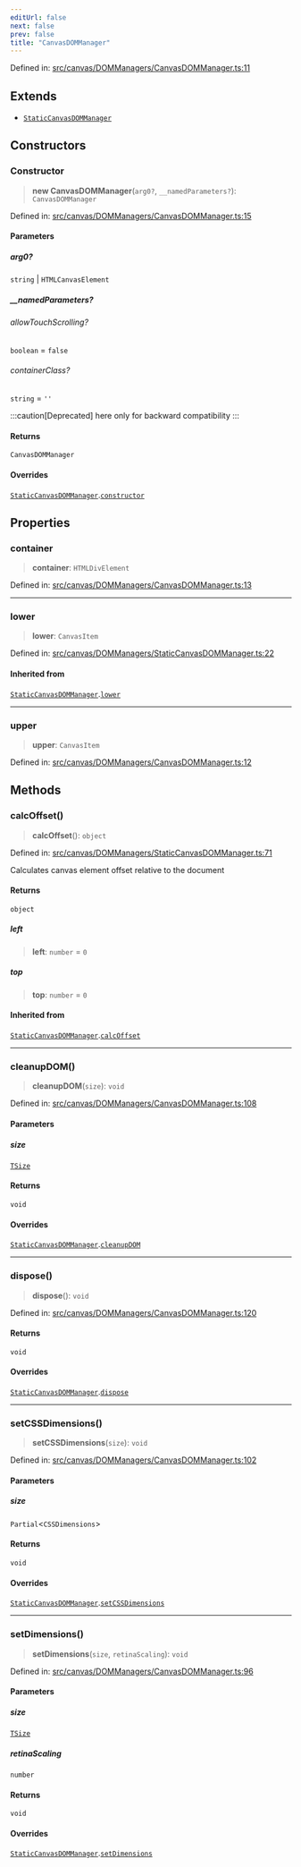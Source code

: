 ```yaml
---
editUrl: false
next: false
prev: false
title: "CanvasDOMManager"
---
```


Defined in: [src/canvas/DOMManagers/CanvasDOMManager.ts:11](https://github.com/fabricjs/fabric.js/blob/b4f67b1cfd353d0e2763b168e07bce6b67895452/src/canvas/DOMManagers/CanvasDOMManager.ts#L11)

## Extends

- [`StaticCanvasDOMManager`](/api/classes/staticcanvasdommanager/)

## Constructors

### Constructor

> **new CanvasDOMManager**(`arg0?`, `__namedParameters?`): `CanvasDOMManager`

Defined in: [src/canvas/DOMManagers/CanvasDOMManager.ts:15](https://github.com/fabricjs/fabric.js/blob/b4f67b1cfd353d0e2763b168e07bce6b67895452/src/canvas/DOMManagers/CanvasDOMManager.ts#L15)

#### Parameters

##### arg0?

`string` | `HTMLCanvasElement`

##### \_\_namedParameters?

###### allowTouchScrolling?

`boolean` = `false`

###### containerClass?

`string` = `''`

:::caution[Deprecated]
here only for backward compatibility
:::

#### Returns

`CanvasDOMManager`

#### Overrides

[`StaticCanvasDOMManager`](/api/classes/staticcanvasdommanager/).[`constructor`](/api/classes/staticcanvasdommanager/#constructor)

## Properties

### container

> **container**: `HTMLDivElement`

Defined in: [src/canvas/DOMManagers/CanvasDOMManager.ts:13](https://github.com/fabricjs/fabric.js/blob/b4f67b1cfd353d0e2763b168e07bce6b67895452/src/canvas/DOMManagers/CanvasDOMManager.ts#L13)

***

### lower

> **lower**: `CanvasItem`

Defined in: [src/canvas/DOMManagers/StaticCanvasDOMManager.ts:22](https://github.com/fabricjs/fabric.js/blob/b4f67b1cfd353d0e2763b168e07bce6b67895452/src/canvas/DOMManagers/StaticCanvasDOMManager.ts#L22)

#### Inherited from

[`StaticCanvasDOMManager`](/api/classes/staticcanvasdommanager/).[`lower`](/api/classes/staticcanvasdommanager/#lower)

***

### upper

> **upper**: `CanvasItem`

Defined in: [src/canvas/DOMManagers/CanvasDOMManager.ts:12](https://github.com/fabricjs/fabric.js/blob/b4f67b1cfd353d0e2763b168e07bce6b67895452/src/canvas/DOMManagers/CanvasDOMManager.ts#L12)

## Methods

### calcOffset()

> **calcOffset**(): `object`

Defined in: [src/canvas/DOMManagers/StaticCanvasDOMManager.ts:71](https://github.com/fabricjs/fabric.js/blob/b4f67b1cfd353d0e2763b168e07bce6b67895452/src/canvas/DOMManagers/StaticCanvasDOMManager.ts#L71)

Calculates canvas element offset relative to the document

#### Returns

`object`

##### left

> **left**: `number` = `0`

##### top

> **top**: `number` = `0`

#### Inherited from

[`StaticCanvasDOMManager`](/api/classes/staticcanvasdommanager/).[`calcOffset`](/api/classes/staticcanvasdommanager/#calcoffset)

***

### cleanupDOM()

> **cleanupDOM**(`size`): `void`

Defined in: [src/canvas/DOMManagers/CanvasDOMManager.ts:108](https://github.com/fabricjs/fabric.js/blob/b4f67b1cfd353d0e2763b168e07bce6b67895452/src/canvas/DOMManagers/CanvasDOMManager.ts#L108)

#### Parameters

##### size

[`TSize`](/api/type-aliases/tsize/)

#### Returns

`void`

#### Overrides

[`StaticCanvasDOMManager`](/api/classes/staticcanvasdommanager/).[`cleanupDOM`](/api/classes/staticcanvasdommanager/#cleanupdom)

***

### dispose()

> **dispose**(): `void`

Defined in: [src/canvas/DOMManagers/CanvasDOMManager.ts:120](https://github.com/fabricjs/fabric.js/blob/b4f67b1cfd353d0e2763b168e07bce6b67895452/src/canvas/DOMManagers/CanvasDOMManager.ts#L120)

#### Returns

`void`

#### Overrides

[`StaticCanvasDOMManager`](/api/classes/staticcanvasdommanager/).[`dispose`](/api/classes/staticcanvasdommanager/#dispose)

***

### setCSSDimensions()

> **setCSSDimensions**(`size`): `void`

Defined in: [src/canvas/DOMManagers/CanvasDOMManager.ts:102](https://github.com/fabricjs/fabric.js/blob/b4f67b1cfd353d0e2763b168e07bce6b67895452/src/canvas/DOMManagers/CanvasDOMManager.ts#L102)

#### Parameters

##### size

`Partial`\<`CSSDimensions`\>

#### Returns

`void`

#### Overrides

[`StaticCanvasDOMManager`](/api/classes/staticcanvasdommanager/).[`setCSSDimensions`](/api/classes/staticcanvasdommanager/#setcssdimensions)

***

### setDimensions()

> **setDimensions**(`size`, `retinaScaling`): `void`

Defined in: [src/canvas/DOMManagers/CanvasDOMManager.ts:96](https://github.com/fabricjs/fabric.js/blob/b4f67b1cfd353d0e2763b168e07bce6b67895452/src/canvas/DOMManagers/CanvasDOMManager.ts#L96)

#### Parameters

##### size

[`TSize`](/api/type-aliases/tsize/)

##### retinaScaling

`number`

#### Returns

`void`

#### Overrides

[`StaticCanvasDOMManager`](/api/classes/staticcanvasdommanager/).[`setDimensions`](/api/classes/staticcanvasdommanager/#setdimensions)
